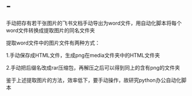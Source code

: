 # -
手动把存有若干张图片的飞书文档手动导出为word文件，用自动化脚本将每个word文件转换成提取图片的同名文件夹

提取word文件中的图片文件有两种方式：

  1.手动保存成HTML文件，生成png在media文件夹中的HTML文件夹
  
  2.手动把后缀名改成rar压缩包，再解压之后可以得到同上的含有png的文件夹

鉴于上述提取图片的方法，效率低下，要手动操作，故研究python办公自动化脚本
